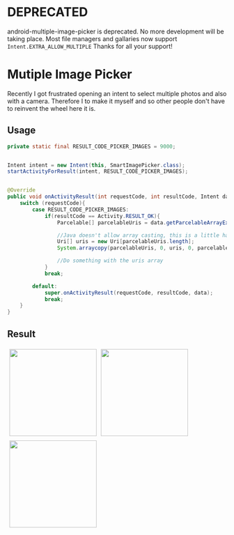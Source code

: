 # DEPRECATED
android-multiple-image-picker is deprecated. No more development will be taking place. Most file managers and gallaries now support ```Intent.EXTRA_ALLOW_MULTIPLE``` Thanks for all your support!

# Mutiple Image Picker

Recently I got frustrated opening an intent to select multiple photos and also with a camera. Therefore I to make it myself and so other people don't have to reinvent the wheel here it is.


## Usage

```java
private static final RESULT_CODE_PICKER_IMAGES = 9000;


Intent intent = new Intent(this, SmartImagePicker.class);
startActivityForResult(intent, RESULT_CODE_PICKER_IMAGES);


@Override
public void onActivityResult(int requestCode, int resultCode, Intent data) {
    switch (requestCode){
        case RESULT_CODE_PICKER_IMAGES:
            if(resultCode == Activity.RESULT_OK){
                Parcelable[] parcelableUris = data.getParcelableArrayExtra(ImagePickerActivity.TAG_IMAGE_URI);

                //Java doesn't allow array casting, this is a little hack
                Uri[] uris = new Uri[parcelableUris.length];
                System.arraycopy(parcelableUris, 0, uris, 0, parcelableUris.length);

                //Do something with the uris array
            }
            break;

        default:
            super.onActivityResult(requestCode, resultCode, data);
            break;
    }
}
```

## Result

<img src="https://raw.githubusercontent.com/giljulio/ImagePicker/master/example/src/main/res/drawable/screenshot1.png" width="200px" style="margin: 5px;" /><img src="https://raw.githubusercontent.com/giljulio/ImagePicker/master/example/src/main/res/drawable/screenshot2.png" width="200px" style="margin: 5px;" /><img src="https://raw.githubusercontent.com/giljulio/ImagePicker/master/example/src/main/res/drawable/screenshot3.png" width="200px" style="margin: 5px;" />
